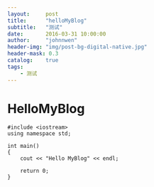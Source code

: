 ```yaml
---
layout:     post
title:      "helloMyBlog"
subtitle:   "测试"
date:       2016-03-31 10:00:00
author:     "johnnwen"
header-img: "img/post-bg-digital-native.jpg"
header-mask: 0.3
catalog:    true
tags:
    - 测试
---
```



# HelloMyBlog

    #include <iostream>
    using namespace std;

    int main()
    {
        cout << "Hello MyBlog" << endl;

        return 0;
    }